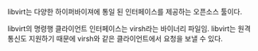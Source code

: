 libvirt는 다양한 하이퍼바이져에 통일 된 인터페이스를 제공하는 오픈소스 툴이다.

libvirt의 명령행 클라이언트 인터페이스는 virsh라는 바이너리 파일임.
libvirt는 원격 통신도 지원하기 때문에 virsh와 같은  클라이언트에서 요청을 보낼 수 있다.


